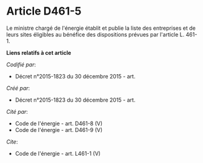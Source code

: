 # Article D461-5

Le ministre chargé de l'énergie établit et publie la liste des entreprises et de leurs sites éligibles au bénéfice des
dispositions prévues par l'article L. 461-1.

**Liens relatifs à cet article**

_Codifié par_:

  - Décret n°2015-1823 du 30 décembre 2015 - art.

_Créé par_:

  - Décret n°2015-1823 du 30 décembre 2015 - art.

_Cité par_:

  - Code de l'énergie - art. D461-8 (V)
  - Code de l'énergie - art. D461-9 (V)

_Cite_:

  - Code de l'énergie - art. L461-1 (V)
